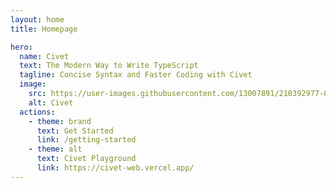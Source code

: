 ```yaml
---
layout: home
title: Homepage

hero:
  name: Civet
  text: The Modern Way to Write TypeScript
  tagline: Concise Syntax and Faster Coding with Civet
  image:
    src: https://user-images.githubusercontent.com/13007891/210392977-03a3b140-ec63-4ce9-b6e3-0a0f7cac6cbe.png
    alt: Civet
  actions:
    - theme: brand
      text: Get Started
      link: /getting-started
    - theme: alt
      text: Civet Playground
      link: https://civet-web.vercel.app/
---
```

